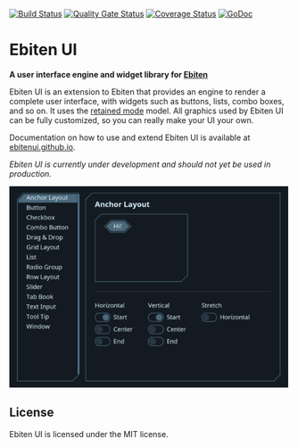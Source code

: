 [![Build Status](https://travis-ci.org/blizzy78/ebitenui.svg?branch=master)](https://travis-ci.org/blizzy78/ebitenui) [![Quality Gate Status](https://sonarcloud.io/api/project_badges/measure?project=blizzy78_ebitenui&metric=alert_status)](https://sonarcloud.io/dashboard?id=blizzy78_ebitenui) [![Coverage Status](https://coveralls.io/repos/github/blizzy78/ebitenui/badge.svg?branch=master)](https://coveralls.io/github/blizzy78/ebitenui?branch=master) [![GoDoc](https://pkg.go.dev/badge/github.com/blizzy78/ebitenui)](https://pkg.go.dev/github.com/blizzy78/ebitenui)


Ebiten UI
=========

**A user interface engine and widget library for [Ebiten]**

Ebiten UI is an extension to Ebiten that provides an engine to render a complete user interface,
with widgets such as buttons, lists, combo boxes, and so on. It uses the [retained mode] model.
All graphics used by Ebiten UI can be fully customized, so you can really make your UI your own.

Documentation on how to use and extend Ebiten UI is available at [ebitenui.github.io](https://ebitenui.github.io).

*Ebiten UI is currently under development and should not yet be used in production.*

![Screenshots](ebiten-ui.gif)


License
-------

Ebiten UI is licensed under the MIT license.



[Ebiten]: https://ebiten.org
[retained mode]: https://en.wikipedia.org/wiki/Retained_mode
